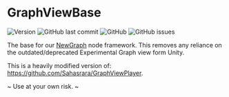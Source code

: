 # GraphViewBase
![Version](https://img.shields.io/github/package-json/v/Gentlymad-Studios/GraphViewBase)
![GitHub last commit](https://img.shields.io/github/last-commit/Gentlymad-Studios/GraphViewBase)
![GitHub](https://img.shields.io/github/license/Gentlymad-Studios/GraphViewBase)
![GitHub issues](https://img.shields.io/github/issues-raw/Gentlymad-Studios/GraphViewBase)

The base for our [NewGraph](https://github.com/Gentlymad-Studios/NewGraph) node framework. This removes any reliance on the outdated/deprecated Experimental Graph view form Unity.

This is a heavily modified version of: https://github.com/Sahasrara/GraphViewPlayer.

~ Use at your own risk. ~
